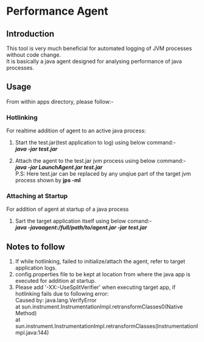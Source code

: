 # Performance Agent

## Introduction 

This tool is very much beneficial for automated logging of JVM processes without code change.</br>
It is basically a java agent designed for analysing performance of java processes.

## Usage

From within apps directory, please follow:- </br>
### Hotlinking

For realtime addition of agent to an active java process:
1. Start the test.jar(test application to log) using below command:- </br>
	***java -jar test.jar***
	
2. Attach the agent to the test.jar jvm process using below command:- </br>
	***java -jar LaunchAgent.jar test.jar*** </br>
P.S: Here test.jar can be replaced by any unqiue part of the target jvm process shown by **jps -ml**
	
### Attaching at Startup

For addition of agent at startup of a java process
1. Sart the target application itself using below comand:- </br>
	***java -javaagent:/full/path/to/agent.jar -jar test.jar*** </br>
  
## Notes to follow

1. If while hotlinking, failed to initialize/attach the agent, refer to target application logs.
2. config.properties file to be kept at location from where the java app is executed for addition at startup.
3. Please add '-XX:-UseSplitVerifier' when executing target app, if hotlinking fails due to following error: </br>
  Caused by: java.lang.VerifyError </br>
at sun.instrument.InstrumentationImpl.retransformClasses0(Native Method) </br>
at sun.instrument.InstrumentationImpl.retransformClasses(InstrumentationImpl.java:144) </br>
